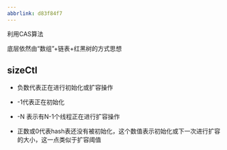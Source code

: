 ```yaml
---
abbrlink: d83f84f7
---
```

利用CAS算法

底层依然由“数组”+链表+红黑树的方式思想



## sizeCtl

- 负数代表正在进行初始化或扩容操作

- -1代表正在初始化

- -N 表示有N-1个线程正在进行扩容操作

- 正数或0代表hash表还没有被初始化，这个数值表示初始化或下一次进行扩容的大小，这一点类似于扩容阈值